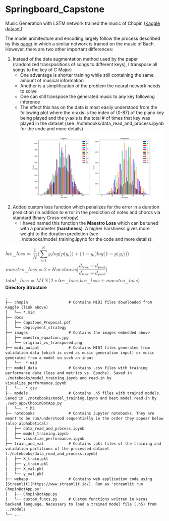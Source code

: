 # Springboard_Capstone
Music Generation with LSTM network trained the music of Chopin ([Kaggle dataset](https://www.kaggle.com/soumikrakshit/classical-music-midi))

The model architecture and encoding largely follow the process described by this [paper](https://www.tandfonline.com/doi/full/10.1080/25765299.2019.1649972) in which a similar network is trained on the music of Bach. However, there are two other important differences:
  1. Instead of the data augmentation method used by the paper (randomized transpositions of songs to different keys), I transpose all songs to the key of C Major)
      - One advantage is shorter training while still containing the same amount of musical information
      - Another is a simplification of the problem the neural network needs to solve
      - One can still transpose the generated music to any key following inference
      - The effect this has on the data is most easily understood from the following plot where the x-axis is the index of (0-87) of the piano key being played and the y-axis is the total # of times that key was played in the dataset (see ./notebooks/data_read_and_process.ipynb for the code and more details)
![](./images/original_vs_transposed.png)
  2. Added custom loss function which penalizes for the error in a duration prediction (in addition to error in the prediction of notes and chords via standard Binary Cross-entropy)
      - I haved named this function the <b>Maestro Loss</b> which can be tuned with a parameter (<b>harshness</b>). A higher harshness gives more weight to the duration prediction (see ./noteooks/model_training.ipynb for the code and more details):

![](./images/maestro_equation.jpg)
</br>
<b>Directory Structure</b>

    .
    ├── chopin                  # Contains MIDI files downloaded from Kaggle (link above)
    │   └── *.mid
    ├── docs                    
    │   ├── Capstone_Proposal.pdf
    │   └── deployment_strategy
    ├── images                  # Contains the images embedded above                    
    │   ├── maestro_equation.jpg
    │   └── original_vs_transposed.png
    ├── midi_output             # Contains MIDI files generated from validation data (which is used as music generation input) or music generated from a model on such an input
    │   └──  *.mid
    ├── model_data              # Contains .csv files with training performance data (loss and metrics vs. Epochs). Saved in ./notebooks/model_training.ipynb and read-in by visualize_performance.ipynb
    │   └──  *.csv
    ├── models                  # Contains .h5 files with trained models. Saved in ./notebooks/model_training.ipynb and best model read-in by ./web_app/ChopinBotApp.py
    │   └──  *.h5
    ├── notebooks               # Contains Jupyter notebooks. They are meant to be run/understood sequentially in the order they appear below (also alphabetical)
    │   ├── data_read_and_process.ipynb
    │   ├── model_training.ipynb
    │   └── visualize_performance.ipynb
    ├── train_and_val           # Contains .pkl files of the training and validation partitions of the processed dataset (./notebooks/data_read_and_process.ipynb)
    │   ├── X_train.pkl
    │   ├── y_train.pkl 
    │   ├── X_val.pkl 
    │   └── y_val.pkl 
    ├── webapp                  # Contains web application code using [Streamlit](https://www.streamlit.io/). Run as 'streamlit run ChopinBotApp.py'
    │   ├── ChopinBotApp.py 
    │   └── custom_funcs.py     # Custom functions written in keras backend language. Necessary to load a trained model file (.h5) from ../models
    └── ...
    
